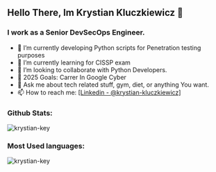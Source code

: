 ## Hello There, Im Krystian Kluczkiewicz 👋

### I work as a Senior DevSecOps Engineer.

- 🔭 I’m currently developing Python scripts for Penetration testing purposes
- 🌱 I’m currently learning for CISSP exam
- 👯 I’m looking to collaborate with Python Developers.
- 🥅 2025 Goals: Carrer In Google Cyber
- 💬 Ask me about tech related stuff, gym, diet,  or anything You want.
- 📫 How to reach me: [\[Linkedin - @krystian-kluczkiewicz\]](https://www.linkedin.com/in/krystian-kluczkiewicz-3393a11a0/)

### Github Stats: 

<img src="https://github-readme-stats.vercel.app/api?username=Krystian-key&&show_icons=true&title_color=ffffff&icon_color=bb2acf&text_color=daf7dc&bg_color=151515" alt="krystian-key"/>


### Most Used languages: 
<img align="left" src="https://github-readme-stats.vercel.app/api/top-langs/?username=krystian-key&layout=compact&hide=html" alt="krystian-key" />
